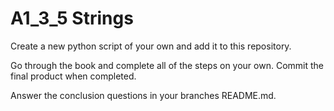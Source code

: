 # A1_3_5 Strings

Create a new python script of your own and add it to this repository. 

Go through the book and complete all of the steps on your own. Commit the final product when completed.

Answer the conclusion questions in your branches README.md.


